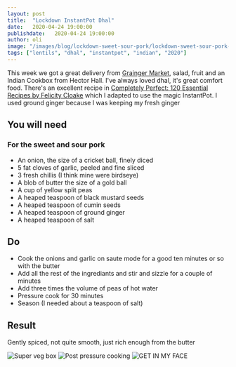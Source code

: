 ```yaml
---
layout: post
title:  "Lockdown InstantPot Dhal"
date:   2020-04-24 19:00:00
publishdate:   2020-04-24 19:00:00
author: oli
image: "/images/blog/lockdown-sweet-sour-pork/lockdown-sweet-sour-pork-05.jpg"
tags: ["lentils", "dhal", "instantpot", "indian", "2020"]
---
```


This week we got a great delivery from [Grainger Market](https://shop.graingerdelivery.com/), salad, fruit and an  Indian Cookbox from Hector Hall.  I've always loved dhal, it's great comfort food.  There's an excellent recipe in [Completely Perfect: 120 Essential Recipes by Felicity Cloake](https://www.amazon.co.uk/Completely-Perfect-Essential-Recipes-Every-ebook/dp/B07FDKV94Z/ref=as_li_ss_tl?dchild=1&keywords=the+perfect+cookbook&qid=1587827040&sr=8-6&linkCode=ll1&tag=wwwcoldclimat-21&linkId=fd3182b6927783c5bfaf709fba7464ec&language=en_GB)  which I adapted to use the magic InstantPot.  I used ground ginger because I was keeping my fresh ginger

## You will need

### For the sweet and sour pork

* An onion, the size of a cricket ball, finely diced
* 5 fat cloves of garlic, peeled and fine sliced
* 3 fresh chillis (I think mine were birdseye)
* A blob of butter the size of a gold ball
* A cup of yellow split peas
* A heaped teaspoon of black mustard seeds
* A heaped teaspoon of cumin seeds
* A heaped teaspoon of ground ginger
* A heaped teaspoon of salt




## Do

* Cook the onions and garlic on saute mode for a good ten minutes or so with the butter
* Add all the rest of the ingrediants and stir and sizzle for a couple of minutes
* Add three times the volume of peas of hot water
* Pressure cook for 30 minutes
* Season (I needed about a teaspoon of salt)

## Result

Gently spiced, not quite smooth, just rich enough from the butter



![Super veg box](/images/blog/lockdown-dhal-001.jpg)
![Post pressure cooking](/images/blog/lockdown-dhal-002.jpg)
![GET IN MY FACE](/images/blog/lockdown-dhal-003.jpg)
